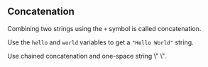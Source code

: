 ## Concatenation

Combining two strings using the `+` symbol is called concatenation.  
  
Use the `hello` and `world` variables to get a `"Hello World"` string.  

<div class='hint'>Use chained concatenation and one-space string \" \".</div>
